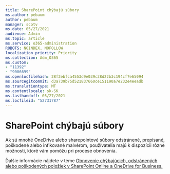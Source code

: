 ```yaml
---
title: SharePoint chýbajú súbory
ms.author: pebaum
author: pebaum
manager: scotv
ms.date: 05/27/2021
audience: Admin
ms.topic: article
ms.service: o365-administration
ROBOTS: NOINDEX, NOFOLLOW
localization_priority: Priority
ms.collection: Adm_O365
ms.custom:
- "11392"
- "9006699"
ms.openlocfilehash: 28f2ebfca4553d9e039c38d22b3c194cf7e65094
ms.sourcegitcommit: d3a739b75d521837660ce151190a7e232e4eeadb
ms.translationtype: MT
ms.contentlocale: sk-SK
ms.lasthandoff: 05/27/2021
ms.locfileid: "52731787"
---
```

# <a name="sharepoint-files-are-missing"></a>SharePoint chýbajú súbory

Ak sú mnohé OneDrive alebo sharepointové súbory odstránené, prepísané, poškodené alebo infikované malvérom, používatelia majú k dispozícii rôzne možnosti, ktoré vám pomôžu pri procese obnovenia.

Ďalšie informácie nájdete v téme [Obnovenie chýbajúcich, odstránených alebo poškodených položiek v SharePoint Online a OneDrive for Business.](https://go.microsoft.com/fwlink/?linkid=2110774)
